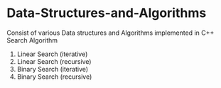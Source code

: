 # Data-Structures-and-Algorithms
Consist of various Data structures and Algorithms implemented in C++
Search Algorithm
  1. Linear Search (iterative) 
  2. Linear Search (recursive)
  3. Binary Search (iterative)
  4. Binary Search (recursive)
